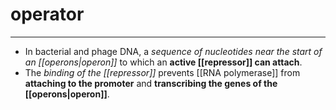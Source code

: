 # operator
---
- In bacterial and phage DNA, a *sequence of nucleotides near the start of an [[operons|operon]]* to which an **active [[repressor]] can attach**. 
- The *binding of the [[repressor]]* prevents [[RNA polymerase]] from **attaching to the promoter** and **transcribing the genes of the [[operons|operon]]**.